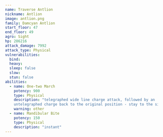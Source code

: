 ```yaml
---
name: Traverse Antlion
nickname: Antlion
image: antlion.png
family: Damcyan Antlion
start_floor: 47
end_floor: 49
agro: Sight
hp: 286216
attack_damage: 7992
attack_type: Physical
vulnerabilities:
  bind: 
  heavy: 
  sleep: false
  slow: 
  stun: false
abilities:
  - name: One-two March
    potency: 900
    type: Physical
    description: "telegraphed wide line charge attack, followed by an
    untelegraphed charge back to the original position - stay to the sides!"
    warning: other
  - name: Mandibular Bite
    potency: 150
    type: Physical
    description: "instant"
---
```

